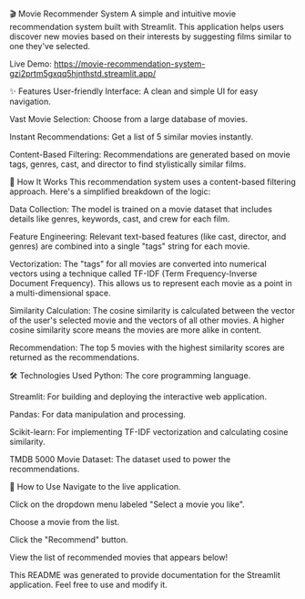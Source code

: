 🎬 Movie Recommender System
A simple and intuitive movie recommendation system built with Streamlit. This application helps users discover new movies based on their interests by suggesting films similar to one they've selected.

Live Demo: https://movie-recommendation-system-gzi2prtm5gxqq5hjnthstd.streamlit.app/

✨ Features
User-friendly Interface: A clean and simple UI for easy navigation.

Vast Movie Selection: Choose from a large database of movies.

Instant Recommendations: Get a list of 5 similar movies instantly.

Content-Based Filtering: Recommendations are generated based on movie tags, genres, cast, and director to find stylistically similar films.

🧠 How It Works
This recommendation system uses a content-based filtering approach. Here's a simplified breakdown of the logic:

Data Collection: The model is trained on a movie dataset that includes details like genres, keywords, cast, and crew for each film.

Feature Engineering: Relevant text-based features (like cast, director, and genres) are combined into a single "tags" string for each movie.

Vectorization: The "tags" for all movies are converted into numerical vectors using a technique called TF-IDF (Term Frequency-Inverse Document Frequency). This allows us to represent each movie as a point in a multi-dimensional space.

Similarity Calculation: The cosine similarity is calculated between the vector of the user's selected movie and the vectors of all other movies. A higher cosine similarity score means the movies are more alike in content.

Recommendation: The top 5 movies with the highest similarity scores are returned as the recommendations.

🛠️ Technologies Used
Python: The core programming language.

Streamlit: For building and deploying the interactive web application.

Pandas: For data manipulation and processing.

Scikit-learn: For implementing TF-IDF vectorization and calculating cosine similarity.

TMDB 5000 Movie Dataset: The dataset used to power the recommendations.

🚀 How to Use
Navigate to the live application.

Click on the dropdown menu labeled "Select a movie you like".

Choose a movie from the list.

Click the "Recommend" button.

View the list of recommended movies that appears below!

This README was generated to provide documentation for the Streamlit application. Feel free to use and modify it.
